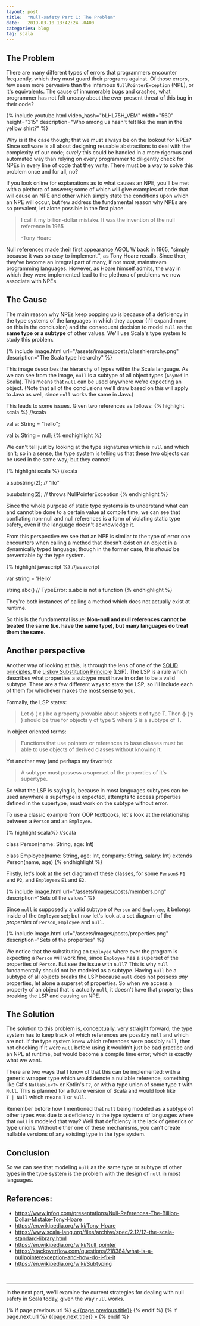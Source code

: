 ```yaml
---
layout: post
title:  "Null-safety Part 1: The Problem"
date:   2019-03-10 13:42:24 -0400
categories: blog
tag: scala
---
```


## The Problem

There are many different types of errors that programmers encounter frequently, which they must guard their programs against. Of those errors, few seem more pervasive than the infamous `NullPointerException` (NPE), or it's equivalents. The cause of innumerable bugs and crashes, what programmer has not felt uneasy about the ever-present threat of this bug in their code?

{% include youtube.html video_hash="bLHL75H_VEM" width="560" height="315" description="Who among us hasn't felt like the man in the yellow shirt?" %}

Why is it the case though; that we must always be on the lookout for NPEs?  Since software is all about designing reusable abstractions to deal with the complexity of our code; _surely_ this could be handled in a more rigorous and automated way than relying on every programmer to diligently check for NPEs in every line of code that they write.  There must be a way to solve this problem once and for all, no?

If you look online for explanations as to what causes an NPE, you'll be met with a plethora of answers;  some of which will give examples of code that will cause an NPE and other which simply state the conditions upon which an NPE will occur, but few address the fundamental reason why NPEs are so prevalent, let alone possible in the first place.

> I call it my billion-dollar mistake. It was the invention of the null reference in 1965
>
> -Tony Hoare

Null references made their first appearance AGOL W back in 1965, "simply because it was so easy to implement.", as Tony Hoare recalls.  Since then, they've become an integral part of many, if not most, mainstream programming languages.  However, as Hoare himself admits, the way in which they were implemented lead to the plethora of problems we now associate with NPEs.

## The Cause

The main reason why NPEs keep popping up is because of a deficiency in the type systems of the languages in which they appear (I'll expand more on this in the conclusion) and the consequent decision to model `null` as the **same type or a subtype** of other values.  We'll use Scala's type system to study this problem.

{% include image.html url="/assets/images/posts/classhierarchy.png" description="The Scala type hierarchy" %}

This image describes the hierarchy of types within the Scala language.  As we can see from the image, `null` is a subtype of all object types (`AnyRef` in Scala).  This means that `null` can be used anywhere we're expecting an object.  (Note that all of the conclusions we'll draw based on this will apply to Java as well, since `null` works the same in Java.)

This leads to some issues. Given two references as follows:
{% highlight scala %}
//scala

val a: String = "hello";

val b: String = null;
{% endhighlight %}

We can't tell just by looking at the type signatures which is `null` and which isn't; so in a sense, the type system is telling us that these two objects can be used in the same way; but they cannot!

{% highlight scala %}
//scala

a.substring(2); // "llo"

b.substring(2); // throws NullPointerException
{% endhighlight %}

Since the whole purpose of static type systems is to understand what can and cannot be done to a certain value at compile time, we can see that conflating non-null and null references is a form of violating static type safety, even if the language doesn't acknowledge it.

From this perspective we see that an NPE is similar to the type of error one encounters when calling a method that doesn't exist on an object in a dynamically typed language; though in the former case, this _should_ be preventable by the type system.

{% highlight javascript %}
//javascript

var string = 'Hello'

string.abc() // TypeError: s.abc is not a function
{% endhighlight %}

They're both instances of calling a method which does not actually exist at runtime.

So this is the fundamental issue: **Non-null and null references cannot be treated the same (i.e. have the same type), but many languages do treat them the same.**

## Another perspective

Another way of looking at this, is through the lens of one of the [SOLID principles](https://en.wikipedia.org/wiki/SOLID), the [Liskov Substitution Principle](https://en.wikipedia.org/wiki/Liskov_substitution_principle) (LSP).  The LSP is a rule which describes what properties a subtype must have in order to be a valid subtype. There are a few different ways to state the LSP, so I'll include each of them for whichever makes the most sense to you.

Formally, the LSP states:

> Let ϕ ( x ) be a property provable about objects x of type T. Then ϕ ( y ) should be true for objects y of type S where S is a subtype of T. 

In object oriented terms:

> Functions that use pointers or references to base classes must be able to use objects of derived classes without knowing it.

Yet another way (and perhaps my favorite):

> A subtype must possess a superset of the properties of it's supertype.

So what the LSP is saying is, because in most languages subtypes can be used anywhere a supertype is expected, attempts to access properties defined in the supertype, must work on the subtype without error.

To use a classic example from OOP textbooks, let's look at the relationship between a `Person` and an `Employee`.

{% highlight scala%}
//scala 

class Person(name: String, age: Int)

class Employee(name: String, age: Int, company: String, salary: Int)
 extends Person(name, age)
{% endhighlight %}

Firstly, let's look at the set diagram of these classes, for some `Person`s `P1` and `P2`, and `Employee`s `E1` and `E2`.

{% include image.html url="/assets/images/posts/members.png" description="Sets of the values" %}

Since `null` is supposedly a valid subtype of `Person` and `Employee`, it belongs inside of the `Employee` set; but now let's look at a set diagram of the *properties* of `Person`, `Employee` and `null`.

{% include image.html url="/assets/images/posts/properties.png" description="Sets of the properties" %}

We notice that the substituting an `Employee` where ever the program is expecting a `Person` will work fine, since `Employee` has a superset of the properties of `Person`.  But see the issue with `null`?  This is why `null` fundamentally should not be modeled as a subtype.  Having `null` be a subtype of all objects breaks the LSP because `null` does not possess _any_ properties, let alone a superset of properties.  So when we access a property of an object that is actually `null`, it doesn't have that property; thus breaking the LSP and causing an NPE.

## The Solution

The solution to this problem is, conceptually, very straight forward;  the type system has to keep track of which references are possibly `null` and which are not.  If the type system knew which references were possibly `null`, then not checking if it were `null` before using it wouldn't just be bad practice and an NPE at runtime, but would become a compile time error; which is exactly what we want.

There are two ways that I know of that this can be implemented:  with a generic wrapper type which would denote a nullable reference, something like C#'s `Nullable<T>` or Kotlin's `T?`, or with a type union of some type `T` with `Null`.  This is planned for a future version of Scala and would look like <br/> `T | Null` which means `T` or `Null`.

Remember before how I mentioned that `null` being modeled as a subtype of other types was due to a deficiency in the type systems of languages where that `null` is modeled that way?  Well that deficiency is the lack of generics or type unions.  Without either one of these mechanisms, you can't create nullable versions of any existing type in the type system.

## Conclusion

So we can see that modeling `null` as the same type or subtype of other types in the type system is the problem with the design of `null` in most languages.

## References:

* <https://www.infoq.com/presentations/Null-References-The-Billion-Dollar-Mistake-Tony-Hoare>
* <https://en.wikipedia.org/wiki/Tony_Hoare>
* <https://www.scala-lang.org/files/archive/spec/2.12/12-the-scala-standard-library.html>
* <https://en.wikipedia.org/wiki/Null_pointer>
* <https://stackoverflow.com/questions/218384/what-is-a-nullpointerexception-and-how-do-i-fix-it>
* <https://en.wikipedia.org/wiki/Subtyping>

<br/>

***

In the next part, we'll examine the current strategies for dealing with null safety in Scala today, given the way `null` works.

<div class="PageNavigation">
  {% if page.previous.url %}
    <a class="prev" href="{{page.previous.url}}">&laquo; {{page.previous.title}}</a>
  {% endif %}
  {% if page.next.url %}
    <a class="next" href="{{page.next.url}}">{{page.next.title}} &raquo;</a>
  {% endif %}
</div>

